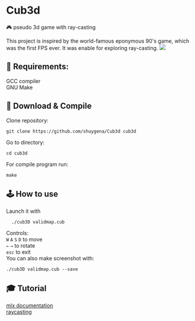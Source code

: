 # Cub3d
:video_game: pseudo 3d game with ray-casting 

This project is inspired by the world-famous eponymous 90's game, which was the first FPS ever. It was enable for exploring ray-casting.
![](https://github.com/shuygena/Cub3d/blob/main/animationCub3D.gif)

## :toolbox: Requirements:  
GCC compiler  
GNU Make

## :link: Download & Compile
Clone repository:
```
git clone https://github.com/shuygena/Cub3d cub3d
```
Go to directory:
```
cd cub3d
```
For compile program run:   
```
make
```  

## :joystick: How to use
Launch it with
```
  ./cub3D validmap.cub
```
Controls:  
`W` `A` `S` `D` to move  
`←` `→` to rotate  
`esc` to exit  
You can also make screenshot with:  
```
./cub3D validmap.cub --save
```

## :mortar_board: Tutorial
[mlx documentation](https://harm-smits.github.io/42docs/libs/minilibx)  
[raycasting](https://harm-smits.github.io/42docs/projects/cub3d)
